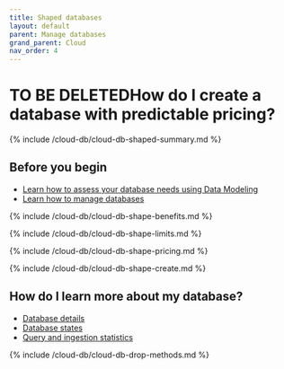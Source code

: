 ```yaml
---
title: Shaped databases
layout: default
parent: Manage databases
grand_parent: Cloud
nav_order: 4
---
```


# TO BE DELETEDHow do I create a database with predictable pricing?

{% include /cloud-db/cloud-db-shaped-summary.md %}

## Before you begin

* [Learn how to assess your database needs using Data Modeling](/docs/concepts/overview-data-modeling)
* [Learn how to manage databases](/docs/cloud/cloud-databases/cloud-db-manage)

{% include /cloud-db/cloud-db-shape-benefits.md %}

{% include /cloud-db/cloud-db-shape-limits.md %}

{% include /cloud-db/cloud-db-shape-pricing.md %}

{% include /cloud-db/cloud-db-shape-create.md %}

<!-- removed as of 2023-10-18 because this content is not yet ready
## How do I alter a shaped database?

A shaped database cannot be altered, only recreated.

* [Learn how to recreate your tables and migrate data to a new database](/docs/cloud/cloud-db-shaped-alter)-->

## How do I learn more about my database?

* [Database details](/docs/cloud/cloud-databases/cloud-db-details)
* [Database states](/docs/cloud/cloud-databases/cloud-db-states)
* [Query and ingestion statistics](/docs/cloud/cloud-databases/cloud-db-stats)

{% include /cloud-db/cloud-db-drop-methods.md %}
